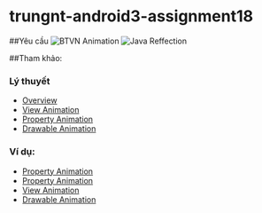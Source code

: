 # trungnt-android3-assignment18

##Yêu cầu
![BTVN Animation](http://i477.photobucket.com/albums/rr132/trungepu/BTVN-Animation-CanhBX_zpscxd6xa2o.jpg)
![Java Reffection](http://i477.photobucket.com/albums/rr132/trungepu/Java-Reffection_zpspula4ylp.jpg)


##Tham khảo:
### Lý thuyết
+ [Overview](https://developer.android.com/guide/topics/graphics/overview.html)
+ [View Animation](https://developer.android.com/guide/topics/graphics/view-animation.html)
+ [Property Animation](https://developer.android.com/guide/topics/graphics/prop-animation.html)
+ [Drawable Animation](https://developer.android.com/guide/topics/graphics/drawable-animation.html)

### Ví dụ:
+ [Property Animation](http://www.101apps.co.za/articles/a-property-animation-tutorial.html)
+ [Property Animation](http://cogitolearning.co.uk/?p=1366)
+ [View Animation](http://www.tutorialspoint.com/android/android_animations.htm)
+ [Drawable Animation](http://www.101apps.co.za/articles/frame-by-frame-animation-tutorial.html)
